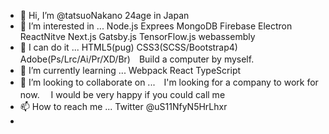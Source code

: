 - 👋 Hi, I’m @tatsuoNakano 24age in Japan
- 👀 I’m interested in ... Node.js Exprees MongoDB Firebase Electron ReactNitve Next.js Gatsby.js TensorFlow.js webassembly
- 👋 I can do it ... HTML5(pug) CSS3(SCSS/Bootstrap4) Adobe(Ps/Lrc/Ai/Pr/XD/Br)　Build a computer by myself.
- 🌱 I’m currently learning ... Webpack React TypeScript
- 💞️ I’m looking to collaborate on ...　I'm looking for a company to work for now.　
I would be very happy if you could call me
- 📫 How to reach me ... Twitter @uS11NfyN5HrLhxr
- 

<!---
tatsuoNakano/tatsuoNakano is a ✨ special ✨ repository because its `README.md` (this file) appears on your GitHub profile.
You can click the Preview link to take a look at your changes.
--->
